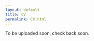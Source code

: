 ```yaml
---
layout: default
title: CV
permalink: CV.html
---
```


<div class="blurb">
	<p> To be uploaded soon, check back soon. </p>
</div><!-- /.blurb -->
